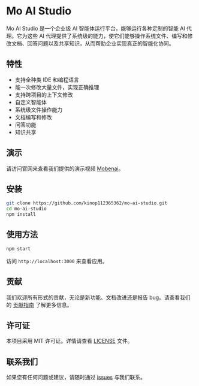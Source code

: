 # Mo AI Studio

Mo AI Studio 是一个企业级 AI 智能体运行平台，能够运行各种定制的智能 AI 代理。它为这些 AI 代理提供了系统级的能力，使它们能够操作系统文件、编写和修改文档、回答问题以及共享知识，从而帮助企业实现真正的智能化协同。

## 特性

- 支持全种类 IDE 和编程语言
- 能一次修改大量文件，实现正确推理
- 支持跨项目的上下文修改
- 自定义智能体
- 系统级文件操作能力
- 文档编写和修改
- 问答功能
- 知识共享

## 演示

请访问官网来查看我们提供的演示视频 [Mobenai](https://www.mobenai.com.cn/)。

## 安装

```bash
git clone https://github.com/kinop112365362/mo-ai-studio.git
cd mo-ai-studio
npm install
```

## 使用方法

```bash
npm start
```

访问 `http://localhost:3000` 来查看应用。

## 贡献

我们欢迎所有形式的贡献，无论是新功能、文档改进还是报告 bug。请查看我们的 [贡献指南](CONTRIBUTING.md) 了解更多信息。

## 许可证

本项目采用 MIT 许可证。详情请查看 [LICENSE](LICENSE) 文件。

## 联系我们

如果您有任何问题或建议，请随时通过 [issues](https://github.com/kinop112365362/mo-ai-studio/issues) 与我们联系。
